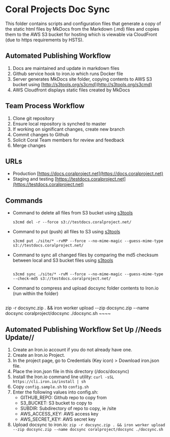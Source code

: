 # Coral Projects Doc Sync

This folder contains scripts and configuration files that generate a copy of the static html files by MkDocs from the Markdown (.md) files and copies them to the AWS S3 bucket for hosting which is viewable via CloudFront (due to https requirements by HSTS).


## Automated Publishing Workflow
1. Docs are maintained and update in markdown files
2. Github service hook to iron.io which runs Docker file
3. Server generates MkDocs site folder, copying contents to AWS S3 bucket using [http://s3tools.org/s3cmd](http://s3tools.org/s3cmd)
4. AWS Cloudfront displays static files created by MkDocs

## Team Process Workflow
1. Clone git repository
2. Ensure local repository is synched to master
3. If working on significant changes, create new branch
4. Commit changes to Github
5. Solicit Coral Team members for review and feedback
6. Merge changes

## URLs
- Production [https://docs.coralproject.net](https://docs.coralproject.net)
- Staging and testing [https://testdocs.coralproject.net](https://testdocs.coralproject.net)

## Commands

- Command to delete all files from S3 bucket using [s3tools](http://s3tools.org/s3cmd)

	~~~~
	s3cmd del -r --force s3://testdocs.coralproject.net/
	~~~~
- Command to put (push) all files to S3 using [s3tools](http://s3tools.org/s3cmd)

	~~~~
	s3cmd put ./site/* -rvMP --force --no-mime-magic --guess-mime-type s3://testdocs.coralproject.net/
	~~~~

- Command to sync all changed files by comparing the md5 checksum between local and S3 bucket files using [s3tools](http://s3tools.org/s3cmd)
	~~~~

	s3cmd sync ./site/* -rvM --force --no-mime-magic --guess-mime-type --check-md5 s3://testdocs.coralproject.net/
	~~~~

- Command to compress and upload docsync folder contents to Iron.io (run within the folder)

	~~~~
zip -r docsync.zip . && iron worker upload --zip docsync.zip --name docsync coralproject/docsync ./docsync.sh
	~~~~

## Automated Publishing Workflow Set Up //Needs Update//
1. Create an Iron.io account if you do not already have one.
2. Create an Iron.io Project.
3. In the project page, go to Credentials (Key icon) > Download iron.json file.
4. Place the iron.json file in this directory (/docs/docsync)
5. Install the Iron.io command line utility:
  `curl -sSL https://cli.iron.io/install | sh`
6. Copy `config.sample.sh` to `config.sh`
7. Enter the following values into config.sh:
	  - GITHUB_REPO: Github repo to copy from
	  - S3_BUCKET: S3 bucket to copy to
	  - SUBDIR: Subdirectory of repo to copy, ie /site
	  - AWS_ACCESS_KEY: AWS access key
	  - AWS_SECRET_KEY: AWS secret key 
8. Upload docsync to iron.io:
 `zip -r docsync.zip . && iron worker upload --zip docsync.zip --name docsync coralproject/docsync ./docsync.sh`


